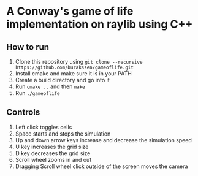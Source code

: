 # A Conway's game of life implementation on raylib using C++

## How to run

1. Clone this repository using `git clone --recursive https://github.com/burakssen/gameoflife.git`
2. Install cmake and make sure it is in your PATH
3. Create a build directory and go into it
4. Run `cmake ..` and then `make`
5. Run `./gameoflife`

## Controls

1. Left click toggles cells
2. Space starts and stops the simulation
3. Up and down arrow keys increase and decrease the simulation speed
4. U key increases the grid size
5. D key decreases the grid size
6. Scroll wheel zooms in and out
7. Dragging Scroll wheel click outside of the screen moves the camera
